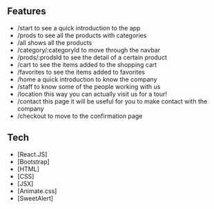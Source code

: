 ## Features
- /start to see a quick introduction to the app
- /prods to see all the products with categories
- /all shows all the products
- /category/:categoryId to move through the navbar
- /prods/:prodsId to see the detail of a certain product
- /cart to see the items added to the shopping cart
- /favorites to see the items added to favorites
- /home a quick introduction to know the company
- /staff to know some of the people working with us
- /location this way you can actually visit us for a tour!
- /contact this page it will be useful for you to make contact with the company
- /checkout to move to the confirmation page

## Tech
- [React.JS]
- [Bootstrap]
- [HTML]
- [CSS]
- [JSX]
- [Animate.css]
- [SweetAlert]
